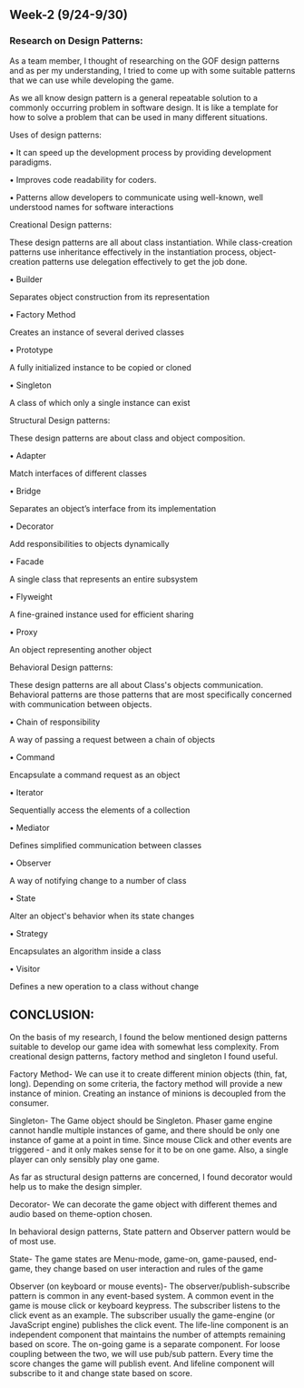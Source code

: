 ## Week-2 (9/24-9/30)

### Research on Design Patterns:

As a team member, I thought of researching on the GOF design patterns and as per my understanding, I tried to come up with some suitable patterns that we can use while developing the game.

As we all know design pattern is a general repeatable solution to a commonly occurring problem in software design. It is like a template for how to solve a problem that can be used in many different situations.

Uses of design patterns:

•	It can speed up the development process by providing development paradigms.

•	Improves code readability for coders.

•	Patterns allow developers to communicate using well-known, well understood names for software interactions

Creational Design patterns:

These design patterns are all about class instantiation. While class-creation patterns use inheritance effectively in the instantiation process, object-creation patterns use delegation effectively to get the job done.

•	Builder

Separates object construction from its representation

•	Factory Method

Creates an instance of several derived classes

•	Prototype

A fully initialized instance to be copied or cloned

•	Singleton

A class of which only a single instance can exist

Structural Design patterns:

These design patterns are about class and object composition.

•	Adapter

Match interfaces of different classes

•	Bridge

Separates an object’s interface from its implementation

•	Decorator

Add responsibilities to objects dynamically

•	Facade

A single class that represents an entire subsystem

•	Flyweight

A fine-grained instance used for efficient sharing

•	Proxy

An object representing another object

Behavioral Design patterns:

These design patterns are all about Class's objects communication. Behavioral patterns are those patterns that are most specifically concerned with communication between objects.

•	Chain of responsibility

A way of passing a request between a chain of objects

•	Command

Encapsulate a command request as an object

•	Iterator

Sequentially access the elements of a collection

•	Mediator

Defines simplified communication between classes

•	Observer

A way of notifying change to a number of class

• State

Alter an object's behavior when its state changes

•	Strategy

Encapsulates an algorithm inside a class

•	Visitor

Defines a new operation to a class without change

## CONCLUSION:

On the basis of my research, I found the below mentioned design patterns suitable to develop our game idea with somewhat less complexity. From creational design patterns, factory method and singleton I found useful.

Factory Method- We can use it to create different minion objects (thin, fat, long). Depending on some criteria, the factory method will provide a new instance of minion. Creating an instance of minions is decoupled from the consumer.

Singleton- The Game object should be Singleton. Phaser game engine cannot handle multiple instances of game, and there should be only one instance of game at a point in time. Since mouse Click and other events are triggered - and it only makes sense for it to be on one game. Also, a single player can only sensibly play one game.

As far as structural design patterns are concerned, I found decorator would help us to make the design simpler.

Decorator- We can decorate the game object with different themes and audio based on theme-option chosen.

In behavioral design patterns, State pattern and Observer pattern would be of most use.

State- The game states are Menu-mode, game-on, game-paused, end-game, they change based on user interaction and rules of the game

Observer (on keyboard or mouse events)- The observer/publish-subscribe pattern is common in any event-based system. A common event in the game is mouse click or keyboard keypress. The subscriber listens to the click event as an example. The subscriber usually the game-engine (or JavaScript engine) publishes the click event. The life-line component is an independent component that maintains the number of attempts remaining based on score. The on-going game is a separate component. For loose coupling between the two, we will use pub/sub pattern. Every time the score changes the game will publish event. And lifeline component will subscribe to it and change state based on score.

